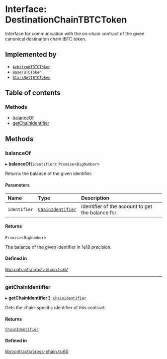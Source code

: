 # Interface: DestinationChainTBTCToken

Interface for communication with the on-chain contract of the given
canonical destination chain tBTC token.

## Implemented by

- [`ArbitrumTBTCToken`](../classes/ArbitrumTBTCToken.md)
- [`BaseTBTCToken`](../classes/BaseTBTCToken.md)
- [`StarkNetTBTCToken`](../classes/StarkNetTBTCToken.md)

## Table of contents

### Methods

- [balanceOf](DestinationChainTBTCToken.md#balanceof)
- [getChainIdentifier](DestinationChainTBTCToken.md#getchainidentifier)

## Methods

### balanceOf

▸ **balanceOf**(`identifier`): `Promise`\<`BigNumber`\>

Returns the balance of the given identifier.

#### Parameters

| Name | Type | Description |
| :------ | :------ | :------ |
| `identifier` | [`ChainIdentifier`](ChainIdentifier.md) | Identifier of the account to get the balance for. |

#### Returns

`Promise`\<`BigNumber`\>

The balance of the given identifier in 1e18 precision.

#### Defined in

[lib/contracts/cross-chain.ts:67](https://github.com/jose-blockchain/tbtc-v2/blob/main/typescript/src/lib/contracts/cross-chain.ts#L67)

___

### getChainIdentifier

▸ **getChainIdentifier**(): [`ChainIdentifier`](ChainIdentifier.md)

Gets the chain-specific identifier of this contract.

#### Returns

[`ChainIdentifier`](ChainIdentifier.md)

#### Defined in

[lib/contracts/cross-chain.ts:60](https://github.com/jose-blockchain/tbtc-v2/blob/main/typescript/src/lib/contracts/cross-chain.ts#L60)
